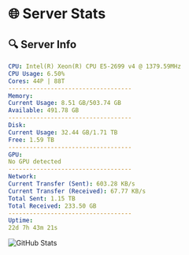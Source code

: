 # 🌐 Server Stats
## 🔍 Server Info
```yaml
CPU: Intel(R) Xeon(R) CPU E5-2699 v4 @ 1379.59MHz
CPU Usage: 6.50%
Cores: 44P | 88T
-----------------------------------
Memory:
Current Usage: 8.51 GB/503.74 GB
Available: 491.78 GB
-----------------------------------
Disk:
Current Usage: 32.44 GB/1.71 TB
Free: 1.59 TB
-----------------------------------
GPU:
No GPU detected
-----------------------------------
Network:
Current Transfer (Sent): 603.28 KB/s
Current Transfer (Received): 67.77 KB/s
Total Sent: 1.15 TB
Total Received: 233.50 GB
-----------------------------------
Uptime:
22d 7h 43m 21s
```
![GitHub Stats](https://img.shields.io/badge/Updated-2025-05-12_00:52:09-blue)
